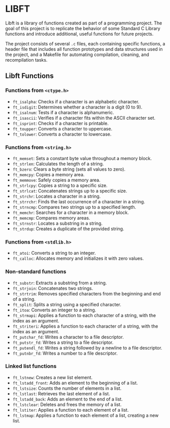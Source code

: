 # LIBFT

Libft is a library of functions created as part of a programming project. The goal of this project is to replicate the behavior of some Standard C Library functions and introduce additional, useful functions for future projects.

The project consists of several `.c` files, each containing specific functions, a header file that includes all function prototypes and data structures used in the project, and a Makefile for automating compilation, cleaning, and recompilation tasks.

## Libft Functions

### Functions from `<ctype.h>`

- `ft_isalpha`: Checks if a character is an alphabetic character.
- `ft_isdigit`: Determines whether a character is a digit (0 to 9).
- `ft_isalnum`: Tests if a character is alphanumeric.
- `ft_isascii`: Verifies if a character fits within the ASCII character set.
- `ft_isprint`: Checks if a character is printable.
- `ft_toupper`: Converts a character to uppercase.
- `ft_tolower`: Converts a character to lowercase.

### Functions from `<string.h>`

- `ft_memset`: Sets a constant byte value throughout a memory block.
- `ft_strlen`: Calculates the length of a string.
- `ft_bzero`: Clears a byte string (sets all values to zero).
- `ft_memcpy`: Copies a memory area.
- `ft_memmove`: Safely copies a memory area.
- `ft_strlcpy`: Copies a string to a specific size.
- `ft_strlcat`: Concatenates strings up to a specific size.
- `ft_strchr`: Locates a character in a string.
- `ft_strrchr`: Finds the last occurrence of a character in a string.
- `ft_strncmp`: Compares two strings up to a specified length.
- `ft_memchr`: Searches for a character in a memory block.
- `ft_memcmp`: Compares memory areas.
- `ft_strnstr`: Locates a substring in a string.
- `ft_strdup`: Creates a duplicate of the provided string.

### Functions from `<stdlib.h>`

- `ft_atoi`: Converts a string to an integer.
- `ft_calloc`: Allocates memory and initializes it with zero values.

### Non-standard functions

- `ft_substr`: Extracts a substring from a string.
- `ft_strjoin`: Concatenates two strings.
- `ft_strtrim`: Removes specified characters from the beginning and end of a string.
- `ft_split`: Splits a string using a specified character.
- `ft_itoa`: Converts an integer to a string.
- `ft_strmapi`: Applies a function to each character of a string, with the index as an argument.
- `ft_striteri`: Applies a function to each character of a string, with the index as an argument.
- `ft_putchar_fd`: Writes a character to a file descriptor.
- `ft_putstr_fd`: Writes a string to a file descriptor.
- `ft_putendl_fd`: Writes a string followed by a newline to a file descriptor.
- `ft_putnbr_fd`: Writes a number to a file descriptor.

### Linked list functions

- `ft_lstnew`: Creates a new list element.
- `ft_lstadd_front`: Adds an element to the beginning of a list.
- `ft_lstsize`: Counts the number of elements in a list.
- `ft_lstlast`: Retrieves the last element of a list.
- `ft_lstadd_back`: Adds an element to the end of a list.
- `ft_lstclear`: Deletes and frees the memory of a list.
- `ft_lstiter`: Applies a function to each element of a list.
- `ft_lstmap`: Applies a function to each element of a list, creating a new list.
